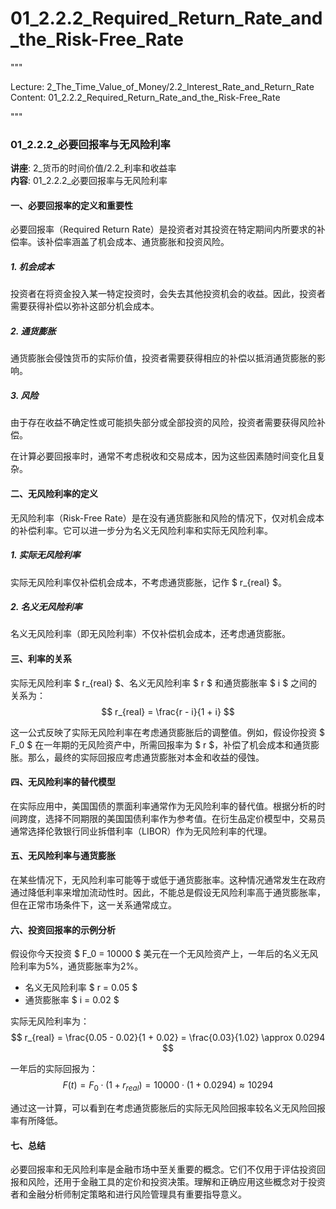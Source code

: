 # 01_2.2.2_Required_Return_Rate_and_the_Risk-Free_Rate

"""

Lecture: 2_The_Time_Value_of_Money/2.2_Interest_Rate_and_Return_Rate
Content: 01_2.2.2_Required_Return_Rate_and_the_Risk-Free_Rate

"""
### 01_2.2.2_必要回报率与无风险利率

**讲座**: 2_货币的时间价值/2.2_利率和收益率  
**内容**: 01_2.2.2_必要回报率与无风险利率

#### 一、必要回报率的定义和重要性

必要回报率（Required Return Rate）是投资者对其投资在特定期间内所要求的补偿率。该补偿率涵盖了机会成本、通货膨胀和投资风险。

##### 1. 机会成本
投资者在将资金投入某一特定投资时，会失去其他投资机会的收益。因此，投资者需要获得补偿以弥补这部分机会成本。

##### 2. 通货膨胀
通货膨胀会侵蚀货币的实际价值，投资者需要获得相应的补偿以抵消通货膨胀的影响。

##### 3. 风险
由于存在收益不确定性或可能损失部分或全部投资的风险，投资者需要获得风险补偿。

在计算必要回报率时，通常不考虑税收和交易成本，因为这些因素随时间变化且复杂。

#### 二、无风险利率的定义

无风险利率（Risk-Free Rate）是在没有通货膨胀和风险的情况下，仅对机会成本的补偿利率。它可以进一步分为名义无风险利率和实际无风险利率。

##### 1. 实际无风险利率
实际无风险利率仅补偿机会成本，不考虑通货膨胀，记作 $ r_{real} $。

##### 2. 名义无风险利率
名义无风险利率（即无风险利率）不仅补偿机会成本，还考虑通货膨胀。

#### 三、利率的关系

实际无风险利率 $ r_{real} $、名义无风险利率 $ r $ 和通货膨胀率 $ i $ 之间的关系为：
$$ r_{real} = \frac{r - i}{1 + i} $$

这一公式反映了实际无风险利率在考虑通货膨胀后的调整值。例如，假设你投资 $ F_0 $ 在一年期的无风险资产中，所需回报率为 $ r $，补偿了机会成本和通货膨胀。那么，最终的实际回报应考虑通货膨胀对本金和收益的侵蚀。

#### 四、无风险利率的替代模型

在实际应用中，美国国债的票面利率通常作为无风险利率的替代值。根据分析的时间跨度，选择不同期限的美国国债利率作为参考值。在衍生品定价模型中，交易员通常选择伦敦银行同业拆借利率（LIBOR）作为无风险利率的代理。

#### 五、无风险利率与通货膨胀

在某些情况下，无风险利率可能等于或低于通货膨胀率。这种情况通常发生在政府通过降低利率来增加流动性时。因此，不能总是假设无风险利率高于通货膨胀率，但在正常市场条件下，这一关系通常成立。

#### 六、投资回报率的示例分析

假设你今天投资 $ F_0 = 10000 $ 美元在一个无风险资产上，一年后的名义无风险利率为5%，通货膨胀率为2%。

- 名义无风险利率 $ r = 0.05 $
- 通货膨胀率 $ i = 0.02 $

实际无风险利率为：
$$ r_{real} = \frac{0.05 - 0.02}{1 + 0.02} = \frac{0.03}{1.02} \approx 0.0294 $$

一年后的实际回报为：
$$ F(t) = F_0 \cdot (1 + r_{real}) = 10000 \cdot (1 + 0.0294) \approx 10294 $$

通过这一计算，可以看到在考虑通货膨胀后的实际无风险回报率较名义无风险回报率有所降低。

#### 七、总结

必要回报率和无风险利率是金融市场中至关重要的概念。它们不仅用于评估投资回报和风险，还用于金融工具的定价和投资决策。理解和正确应用这些概念对于投资者和金融分析师制定策略和进行风险管理具有重要指导意义。

